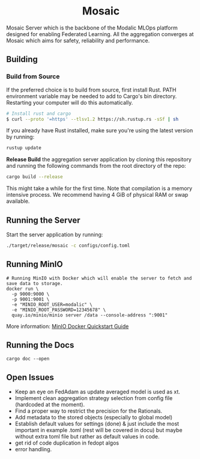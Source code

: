 <h1 align="center">
  <b>Mosaic</b><br>
</h1>

Mosaic Server which is the backbone of the Modalic MLOps platform designed for enabling Federated Learning.
All the aggregation converges at Mosaic which aims for safety, reliability and performance.

## Building

### Build from Source

If the preferred choice is to build from source, first install Rust. PATH environment variable may be needed to add to Cargo's bin directory. Restarting your computer will do this automatically.

```bash
# Install rust and cargo
$ curl --proto '=https' --tlsv1.2 https://sh.rustup.rs -sSf | sh
```

If you already have Rust installed, make sure you're using the latest version by running:

```bash
rustup update
```

**Release Build** the aggregation server application by cloning this repository and running the following commands from the root
directory of the repo:

```bash
cargo build --release
```

This might take a while for the first time. Note that compilation is a memory intensive process. We recommend having 4 GiB of physical RAM or swap available.

## Running the Server

Start the server application by running: 
```bash
./target/release/mosaic -c configs/config.toml
```


## Running MinIO
```shell
# Running MinIO with Docker which will enable the server to fetch and save data to storage.
docker run \
  -p 9000:9000 \
  -p 9001:9001 \
  -e "MINIO_ROOT_USER=modalic" \
  -e "MINIO_ROOT_PASSWORD=12345678" \
  quay.io/minio/minio server /data --console-address ":9001"
```
More information: [MinIO Docker Quickstart Guide](https://docs.min.io/docs/minio-docker-quickstart-guide.html)

## Running the Docs
```shell
cargo doc --open
```

## Open Issues
- Keep an eye on FedAdam as update averaged model is used as xt.
- Implement clean aggregation strategy selection from config file (hardcoded at the moment).
- Find a proper way to restrict the precision for the Rationals.
- Add metadata to the stored objects (especially to global model)
- Establish default values for settings (done) & just include the most important in example .toml (rest will be covered in docu) but maybe without extra toml file but rather as default values in code.
- get rid of code duplication in fedopt algos
- error handling.
